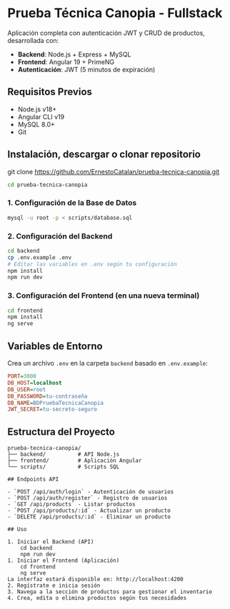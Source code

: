 # Prueba Técnica Canopia - Fullstack

Aplicación completa con autenticación JWT y CRUD de productos, desarrollada con:
- **Backend**: Node.js + Express + MySQL
- **Frontend**: Angular 19 + PrimeNG
- **Autenticación**: JWT (5 minutos de expiración)

## Requisitos Previos

- Node.js v18+
- Angular CLI v19
- MySQL 8.0+
- Git

## Instalación, descargar o clonar repositorio
git clone https://github.com/ErnestoCatalan/prueba-tecnica-canopia.git
```bash
cd prueba-tecnica-canopia
```

### 1. Configuración de la Base de Datos

```bash
mysql -u root -p < scripts/database.sql
```

### 2. Configuración del Backend

```bash
cd backend
cp .env.example .env
# Editar las variables en .env según tu configuración
npm install
npm run dev
```

### 3. Configuración del Frontend (en una nueva terminal)

```bash
cd frontend
npm install
ng serve
```

## Variables de Entorno

Crea un archivo `.env` en la carpeta `backend` basado en `.env.example`:

```ini
PORT=3000
DB_HOST=localhost
DB_USER=root
DB_PASSWORD=tu-contraseña
DB_NAME=BDPruebaTecnicaCanopia
JWT_SECRET=tu-secreto-seguro
```

## Estructura del Proyecto

```
prueba-tecnica-canopia/
├── backend/          # API Node.js
├── frontend/         # Aplicación Angular
└── scripts/          # Scripts SQL

## Endpoints API

- `POST /api/auth/login` - Autenticación de usuarios
- `POST /api/auth/register` - Registro de usuarios
- `GET /api/products` - Listar productos
- `POST /api/products/:id` - Actualizar un producto
- `DELETE /api/products/:id` - Eliminar un producto

## Uso

1. Iniciar el Backend (API) 
    cd backend
    npm run dev
1. Iniciar el Frontend (Aplicación)
    cd frontend
    ng serve
La interfaz estará disponible en: http://localhost:4200
2. Regístrate e inicia sesión
3. Navega a la sección de productos para gestionar el inventario
4. Crea, edita o elimina productos según tus necesidades